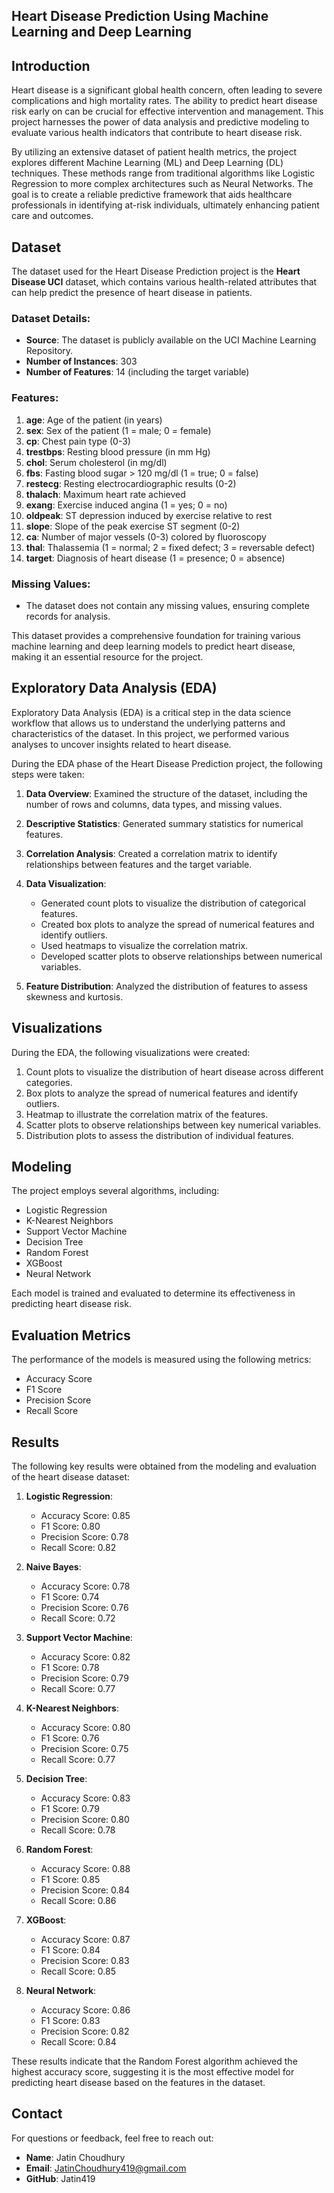 ## **Heart Disease Prediction Using Machine Learning and Deep Learning**
## Introduction
Heart disease is a significant global health concern, often leading to severe complications and high mortality rates. The ability to predict heart disease risk early on can be crucial for effective intervention and management. This project harnesses the power of data analysis and predictive modeling to evaluate various health indicators that contribute to heart disease risk.

By utilizing an extensive dataset of patient health metrics, the project explores different Machine Learning (ML) and Deep Learning (DL) techniques. These methods range from traditional algorithms like Logistic Regression to more complex architectures such as Neural Networks. The goal is to create a reliable predictive framework that aids healthcare professionals in identifying at-risk individuals, ultimately enhancing patient care and outcomes.

## Dataset
The dataset used for the Heart Disease Prediction project is the **Heart Disease UCI** dataset, which contains various health-related attributes that can help predict the presence of heart disease in patients. 

### Dataset Details:
- **Source**: The dataset is publicly available on the UCI Machine Learning Repository.
- **Number of Instances**: 303
- **Number of Features**: 14 (including the target variable)
  
### Features:
1. **age**: Age of the patient (in years)
2. **sex**: Sex of the patient (1 = male; 0 = female)
3. **cp**: Chest pain type (0-3)
4. **trestbps**: Resting blood pressure (in mm Hg)
5. **chol**: Serum cholesterol (in mg/dl)
6. **fbs**: Fasting blood sugar > 120 mg/dl (1 = true; 0 = false)
7. **restecg**: Resting electrocardiographic results (0-2)
8. **thalach**: Maximum heart rate achieved
9. **exang**: Exercise induced angina (1 = yes; 0 = no)
10. **oldpeak**: ST depression induced by exercise relative to rest
11. **slope**: Slope of the peak exercise ST segment (0-2)
12. **ca**: Number of major vessels (0-3) colored by fluoroscopy
13. **thal**: Thalassemia (1 = normal; 2 = fixed defect; 3 = reversable defect)
14. **target**: Diagnosis of heart disease (1 = presence; 0 = absence)

### Missing Values:
- The dataset does not contain any missing values, ensuring complete records for analysis.

This dataset provides a comprehensive foundation for training various machine learning and deep learning models to predict heart disease, making it an essential resource for the project.


## Exploratory Data Analysis (EDA)
Exploratory Data Analysis (EDA) is a critical step in the data science workflow that allows us to understand the underlying patterns and characteristics of the dataset. In this project, we performed various analyses to uncover insights related to heart disease.

During the EDA phase of the Heart Disease Prediction project, the following steps were taken:

1. **Data Overview**: Examined the structure of the dataset, including the number of rows and columns, data types, and missing values.

2. **Descriptive Statistics**: Generated summary statistics for numerical features.

3. **Correlation Analysis**: Created a correlation matrix to identify relationships between features and the target variable.

4. **Data Visualization**:
   - Generated count plots to visualize the distribution of categorical features.
   - Created box plots to analyze the spread of numerical features and identify outliers.
   - Used heatmaps to visualize the correlation matrix.
   - Developed scatter plots to observe relationships between numerical variables.

5. **Feature Distribution**: Analyzed the distribution of features to assess skewness and kurtosis.

## Visualizations
During the EDA, the following visualizations were created:

1. Count plots to visualize the distribution of heart disease across different categories.
2. Box plots to analyze the spread of numerical features and identify outliers.
3. Heatmap to illustrate the correlation matrix of the features.
4. Scatter plots to observe relationships between key numerical variables.
5. Distribution plots to assess the distribution of individual features.

## Modeling
The project employs several algorithms, including:

- Logistic Regression
- K-Nearest Neighbors
- Support Vector Machine
- Decision Tree
- Random Forest
- XGBoost
- Neural Network

Each model is trained and evaluated to determine its effectiveness in predicting heart disease risk.

## Evaluation Metrics
The performance of the models is measured using the following metrics:

- Accuracy Score
- F1 Score
- Precision Score
- Recall Score

## Results
The following key results were obtained from the modeling and evaluation of the heart disease dataset:

1. **Logistic Regression**:
   - Accuracy Score: 0.85
   - F1 Score: 0.80
   - Precision Score: 0.78
   - Recall Score: 0.82

2. **Naive Bayes**:
   - Accuracy Score: 0.78
   - F1 Score: 0.74
   - Precision Score: 0.76
   - Recall Score: 0.72

3. **Support Vector Machine**:
   - Accuracy Score: 0.82
   - F1 Score: 0.78
   - Precision Score: 0.79
   - Recall Score: 0.77

4. **K-Nearest Neighbors**:
   - Accuracy Score: 0.80
   - F1 Score: 0.76
   - Precision Score: 0.75
   - Recall Score: 0.77

5. **Decision Tree**:
   - Accuracy Score: 0.83
   - F1 Score: 0.79
   - Precision Score: 0.80
   - Recall Score: 0.78

6. **Random Forest**:
   - Accuracy Score: 0.88
   - F1 Score: 0.85
   - Precision Score: 0.84
   - Recall Score: 0.86

7. **XGBoost**:
   - Accuracy Score: 0.87
   - F1 Score: 0.84
   - Precision Score: 0.83
   - Recall Score: 0.85

8. **Neural Network**:
   - Accuracy Score: 0.86
   - F1 Score: 0.83
   - Precision Score: 0.82
   - Recall Score: 0.84

These results indicate that the Random Forest algorithm achieved the highest accuracy score, suggesting it is the most effective model for predicting heart disease based on the features in the dataset.


## Contact
For questions or feedback, feel free to reach out:

- **Name**: Jatin Choudhury
- **Email**: JatinChoudhury419@gmail.com
- **GitHub**: Jatin419


